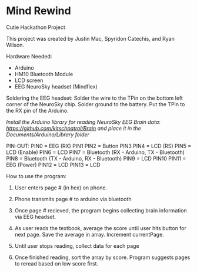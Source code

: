 # Mind Rewind
Cutie Hackathon Project

This project was created by Justin Mac, Spyridon Catechis, and Ryan Wilson.

Hardware Needed:
- Arduino
- HM10 Bluetooth Module
- LCD screen
- EEG NeuroSky headset (Mindflex)

Soldering the EEG headset:
Solder the wire to the TPin on the bottom left corner of the NeuroSky chip. Solder ground to the battery. Put the TPin to the RX pin of the Arduino.

*Install the Arduino library for reading NeuroSky EEG Brain data: https://github.com/kitschpatrol/Brain and place it in the Documents/Arduino/Library folder*

PIN-OUT:
PIN0 = EEG (RX)
PIN1
PIN2 = Button
PIN3
PIN4 = LCD (RS)
PIN5 = LCD (Enable)
PIN6 = LCD
PIN7 = Bluetooth (RX - Arduino, TX - Bluetooth)
PIN8 = Bluetooth (TX - Arduino, RX - Bluetooth)
PIN9 = LCD
PIN10
PIN11 = EEG (Power)
PIN12 = LCD
PIN13 = LCD

How to use the program:

1) User enters page # (in hex) on phone.

2) Phone transmits page # to arduino via bluetooth

3) Once page # recieved, the program begins collecting brain information via EEG headset.

4) As user reads the textbook, average the score until user hits button for next page. Save the average in array. Increment currentPage.

5) Until user stops reading, collect data for each page

6) Once finished reading, sort the array by score. Program suggests pages to reread based on low score first.
